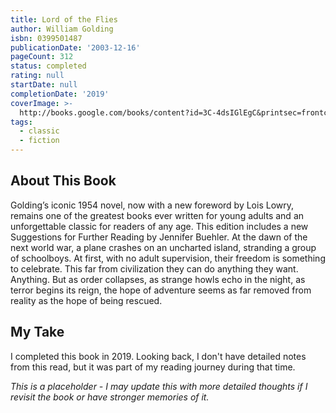 ```yaml
---
title: Lord of the Flies
author: William Golding
isbn: 0399501487
publicationDate: '2003-12-16'
pageCount: 312
status: completed
rating: null
startDate: null
completionDate: '2019'
coverImage: >-
  http://books.google.com/books/content?id=3C-4dsIGlEgC&printsec=frontcover&img=1&zoom=1&source=gbs_api
tags:
  - classic
  - fiction
---
```


## About This Book

Golding’s iconic 1954 novel, now with a new foreword by Lois Lowry, remains one of the greatest books ever written for young adults and an unforgettable classic for readers of any age. This edition includes a new Suggestions for Further Reading by Jennifer Buehler. At the dawn of the next world war, a plane crashes on an uncharted island, stranding a group of schoolboys. At first, with no adult supervision, their freedom is something to celebrate. This far from civilization they can do anything they want. Anything. But as order collapses, as strange howls echo in the night, as terror begins its reign, the hope of adventure seems as far removed from reality as the hope of being rescued.

## My Take

I completed this book in 2019. Looking back, I don't have detailed notes from this read, but it was part of my reading journey during that time.

_This is a placeholder - I may update this with more detailed thoughts if I revisit the book or have stronger memories of it._
